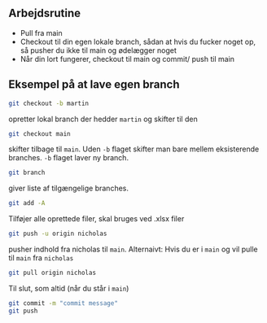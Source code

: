 ## Arbejdsrutine
- Pull fra main
- Checkout til din egen lokale branch, sådan at hvis du fucker noget op, så pusher du ikke til main og ødelægger noget
- Når din lort fungerer, checkout til main og commit/ push til main

## Eksempel på at lave egen branch
```sh
git checkout -b martin
```
opretter lokal branch der hedder `martin` og skifter til den
```sh
git checkout main
```
skifter tilbage til `main`. Uden `-b` flaget skifter man bare mellem eksisterende branches. `-b` flaget laver ny branch.
```sh
git branch
```
giver liste af tilgængelige branches.
```sh
git add -A
```
Tilføjer alle oprettede filer, skal bruges ved .xlsx filer
```sh
git push -u origin nicholas
```
pusher indhold fra nicholas til `main`.
Alternaivt: Hvis du er i `main` og vil pulle til `main` fra `nicholas`
```sh
git pull origin nicholas
```
Til slut, som altid (når du står i `main`)
```sh
git commit -m "commit message"
git push
```
